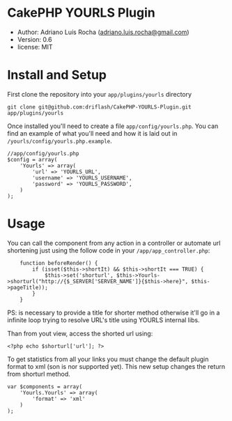 # CakePHP YOURLS Plugin
* Author:  Adriano Luís Rocha (adriano.luis.rocha@gmail.com)
* Version: 0.6
* license: MIT
# Install and Setup
First clone the repository into your `app/plugins/yourls` directory

	git clone git@github.com:driflash/CakePHP-YOURLS-Plugin.git app/plugins/yourls

Once installed you'll need to create a file `app/config/yourls.php`. You can find an example of what you'll need and how it is laid out in `/yourls/config/yourls.php.example`.

	//app/config/yourls.php
	$config = array(
		'Yourls' => array(
			'url' => 'YOURLS_URL',
			'username' => 'YOURLS_USERNAME',
			'password' => 'YOURLS_PASSWORD',
		)
	);

# Usage
You can call the component from any action in a controller or automate url shortening just using the follow code in your `/app/app_controller.php`:

		function beforeRender() {
			if (isset($this->shortIt) && $this->shortIt === TRUE) {
				$this->set('shorturl', $this->Yourls->shorturl("http://{$_SERVER['SERVER_NAME']}{$this->here}", $this->pageTitle));
			}
		}

PS: is necessary to provide a title for shorter method otherwise it'll go in a infinite loop trying to resolve URL's title using YOURLS internal libs.

Than from yout view, access the shorted url using:

	<?php echo $shorturl['url']; ?>

To get statistics from all your links you must change the default plugin format to xml (son is nor supported yet). This new setup changes the return from shorturl method.

	var $components = array(
		'Yourls.Yourls' => array(
			'format' => 'xml'
		)
	);
